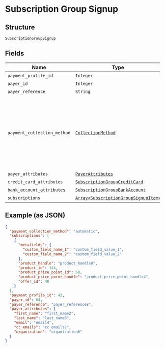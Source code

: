 
# Subscription Group Signup

## Structure

`SubscriptionGroupSignup`

## Fields

| Name | Type | Tags | Description |
|  --- | --- | --- | --- |
| `payment_profile_id` | `Integer` | Optional | - |
| `payer_id` | `Integer` | Optional | - |
| `payer_reference` | `String` | Optional | - |
| `payment_collection_method` | [`CollectionMethod`](../../doc/models/collection-method.md) | Optional | The type of payment collection to be used in the subscription. For legacy Statements Architecture valid options are - `invoice`, `automatic`. For current Relationship Invoicing Architecture valid options are - `remittance`, `automatic`, `prepaid`.<br>**Default**: `CollectionMethod::AUTOMATIC` |
| `payer_attributes` | [`PayerAttributes`](../../doc/models/payer-attributes.md) | Optional | - |
| `credit_card_attributes` | [`SubscriptionGroupCreditCard`](../../doc/models/subscription-group-credit-card.md) | Optional | - |
| `bank_account_attributes` | [`SubscriptionGroupBankAccount`](../../doc/models/subscription-group-bank-account.md) | Optional | - |
| `subscriptions` | [`Array<SubscriptionGroupSignupItem>`](../../doc/models/subscription-group-signup-item.md) | Required | - |

## Example (as JSON)

```json
{
  "payment_collection_method": "automatic",
  "subscriptions": [
    {
      "metafields": {
        "custom_field_name_1": "custom_field_value_1",
        "custom_field_name_2": "custom_field_value_2"
      },
      "product_handle": "product_handle8",
      "product_id": 144,
      "product_price_point_id": 68,
      "product_price_point_handle": "product_price_point_handle4",
      "offer_id": 40
    }
  ],
  "payment_profile_id": 42,
  "payer_id": 64,
  "payer_reference": "payer_reference8",
  "payer_attributes": {
    "first_name": "first_name2",
    "last_name": "last_name0",
    "email": "email4",
    "cc_emails": "cc_emails2",
    "organization": "organization6"
  }
}
```

